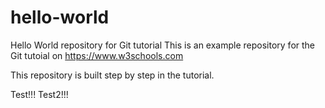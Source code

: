 # hello-world
Hello World repository for Git tutorial
This is an example repository for the Git tutoial on https://www.w3schools.com

This repository is built step by step in the tutorial.

Test!!!
Test2!!!
